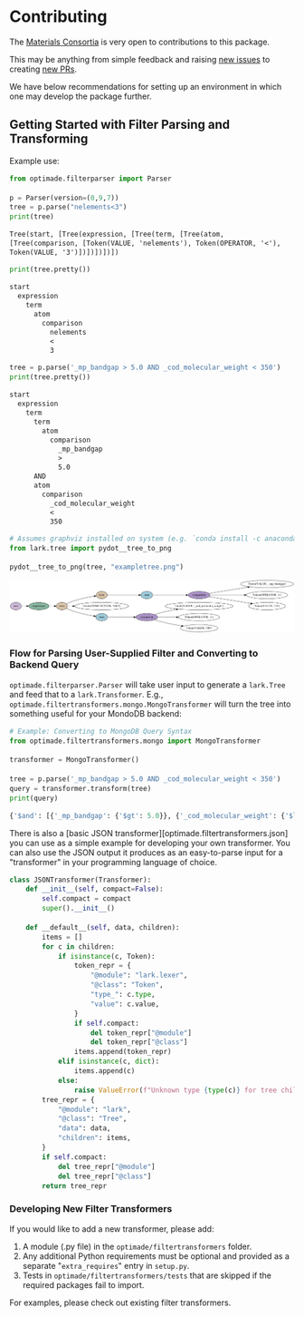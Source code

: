 # Contributing

The [Materials Consortia](https://github.com/Materials-Consortia) is very open to contributions to this package.

This may be anything from simple feedback and raising [new issues](https://github.com/Materials-Consortia/optimade-python-tools/issues/new) to creating [new PRs](https://github.com/Materials-Consortia/optimade-python-tools/compare).

We have below recommendations for setting up an environment in which one may develop the package further.

## Getting Started with Filter Parsing and Transforming

Example use:

```python
from optimade.filterparser import Parser

p = Parser(version=(0,9,7))
tree = p.parse("nelements<3")
print(tree)
```

```shell
Tree(start, [Tree(expression, [Tree(term, [Tree(atom, [Tree(comparison, [Token(VALUE, 'nelements'), Token(OPERATOR, '<'), Token(VALUE, '3')])])])])])
```

```python
print(tree.pretty())
```

```shell
start
  expression
    term
      atom
        comparison
          nelements
          <
          3
```

```python
tree = p.parse('_mp_bandgap > 5.0 AND _cod_molecular_weight < 350')
print(tree.pretty())
```

```shell
start
  expression
    term
      term
        atom
          comparison
            _mp_bandgap
            >
            5.0
      AND
      atom
        comparison
          _cod_molecular_weight
          <
          350
```

```python
# Assumes graphviz installed on system (e.g. `conda install -c anaconda graphviz`) and `pip install pydot`
from lark.tree import pydot__tree_to_png

pydot__tree_to_png(tree, "exampletree.png")
```

![example tree](images/exampletree.png)

### Flow for Parsing User-Supplied Filter and Converting to Backend Query

`optimade.filterparser.Parser` will take user input to generate a `lark.Tree` and feed that to a `lark.Transformer`.
E.g., `optimade.filtertransformers.mongo.MongoTransformer` will turn the tree into something useful for your MondoDB backend:

```python
# Example: Converting to MongoDB Query Syntax
from optimade.filtertransformers.mongo import MongoTransformer

transformer = MongoTransformer()

tree = p.parse('_mp_bandgap > 5.0 AND _cod_molecular_weight < 350')
query = transformer.transform(tree)
print(query)
```

```python
{'$and': [{'_mp_bandgap': {'$gt': 5.0}}, {'_cod_molecular_weight': {'$lt': 350.0}}]}
```

There is also a [basic JSON transformer][optimade.filtertransformers.json] you can use as a simple example for developing your own transformer.
You can also use the JSON output it produces as an easy-to-parse input for a "transformer" in your programming language of choice.

```python
class JSONTransformer(Transformer):
    def __init__(self, compact=False):
        self.compact = compact
        super().__init__()

    def __default__(self, data, children):
        items = []
        for c in children:
            if isinstance(c, Token):
                token_repr = {
                    "@module": "lark.lexer",
                    "@class": "Token",
                    "type_": c.type,
                    "value": c.value,
                }
                if self.compact:
                    del token_repr["@module"]
                    del token_repr["@class"]
                items.append(token_repr)
            elif isinstance(c, dict):
                items.append(c)
            else:
                raise ValueError(f"Unknown type {type(c)} for tree child {c}")
        tree_repr = {
            "@module": "lark",
            "@class": "Tree",
            "data": data,
            "children": items,
        }
        if self.compact:
            del tree_repr["@module"]
            del tree_repr["@class"]
        return tree_repr
```

### Developing New Filter Transformers

If you would like to add a new transformer, please add:

1. A module (.py file) in the `optimade/filtertransformers` folder.
2. Any additional Python requirements must be optional and provided as a separate "`extra_requires`" entry in `setup.py`.
3. Tests in `optimade/filtertransformers/tests` that are skipped if the required packages fail to import.

For examples, please check out existing filter transformers.
